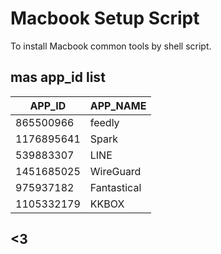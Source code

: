 # Macbook Setup Script
To install Macbook common tools by shell script.

## mas app_id list
APP_ID    |APP_NAME
----------|--------
865500966 |feedly
1176895641|Spark 
539883307 |LINE
1451685025|WireGuard
975937182 |Fantastical
1105332179|KKBOX

## <3
